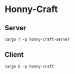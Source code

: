 # Honny-Craft

## Server
```
cargo r -p honny-craft-server
```

## Client
```
cargo b -p honny-craft
```
